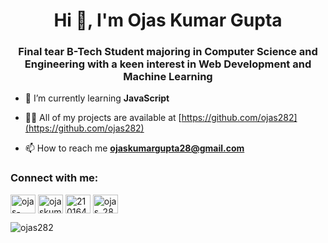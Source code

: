 <h1 align="center">Hi 👋, I'm Ojas Kumar Gupta</h1>
<h3 align="center">Final tear B-Tech Student majoring in Computer Science and Engineering with a keen interest in Web Development and Machine Learning</h3>

- 🌱 I’m currently learning **JavaScript**

- 👨‍💻 All of my projects are available at [https://github.com/ojas282](https://github.com/ojas282)

- 📫 How to reach me **ojaskumargupta28@gmail.com**

<h3 align="left">Connect with me:</h3>
<p align="left">
<a href="https://linkedin.com/in/ojas-kumar-gupta-73a3191b9" target="blank"><img align="center" src="https://raw.githubusercontent.com/rahuldkjain/github-profile-readme-generator/master/src/images/icons/Social/linked-in-alt.svg" alt="ojas-kumar-gupta-73a3191b9" height="30" width="40" /></a>
<a href="https://instagram.com/ojaskumargupta28" target="blank"><img align="center" src="https://raw.githubusercontent.com/rahuldkjain/github-profile-readme-generator/master/src/images/icons/Social/instagram.svg" alt="ojaskumargupta28" height="30" width="40" /></a>
<a href="https://www.hackerrank.com/2101640100172_cs" target="blank"><img align="center" src="https://raw.githubusercontent.com/rahuldkjain/github-profile-readme-generator/master/src/images/icons/Social/hackerrank.svg" alt="2101640100172_cs" height="30" width="40" /></a>
<a href="https://www.leetcode.com/ojas_28" target="blank"><img align="center" src="https://raw.githubusercontent.com/rahuldkjain/github-profile-readme-generator/master/src/images/icons/Social/leet-code.svg" alt="ojas_28" height="30" width="40" /></a>
</p>


<p><img align="center" src="https://github-readme-stats.vercel.app/api/top-langs?username=ojas282&show_icons=true&locale=en&layout=compact" alt="ojas282" /></p>
